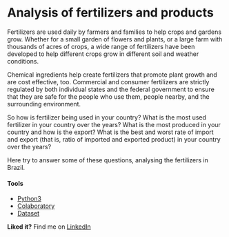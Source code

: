 # Analysis of fertilizers and products

Fertilizers are used daily by farmers and families to help crops and gardens grow. Whether for a small garden of flowers and plants, or a large farm with thousands of acres of crops, a wide range of fertilizers have been developed to help different crops grow in different soil and weather conditions.

Chemical ingredients help create fertilizers that promote plant growth and are cost effective, too. Commercial and consumer fertilizers are strictly regulated by both individual states and the federal government to ensure that they are safe for the people who use them, people nearby, and the surrounding environment.

So how is fertilizer being used in your country?
What is the most used fertilizer in your country over the years?
What is the most produced in your country and how is the export?
What is the best and worst rate of import and export (that is, ratio of imported and exported product) in your country over the years?

Here try to answer some of these questions, analysing the fertilizers in Brazil.

#### Tools
- [Python3](https://www.python.org/)
- [Colaboratory](https://colab.research.google.com/)
- [Dataset](https://www.kaggle.com/josehenriqueroveda/fertilizers-by-product-fao)

**Liked it?**
Find me on [LinkedIn](https://www.linkedin.com/in/jhroveda/)
